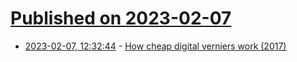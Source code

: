 # [Published on 2023-02-07](index.md)

* [2023-02-07, 12:32:44](https://news.ycombinator.com/item?id=34691885) - [How cheap digital verniers work (2017)](https://www.mjt.me.uk/posts/digital-vernier-teardown/)
